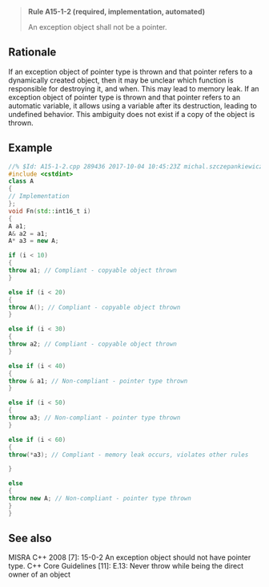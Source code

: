 > **Rule A15-1-2 (required, implementation, automated)**
>
> An exception object shall not be a pointer.

## Rationale

If an exception object of pointer type is thrown and that pointer refers to a
dynamically created object, then it may be unclear which function is responsible for
destroying it, and when. This may lead to memory leak.
If an exception object of pointer type is thrown and that pointer refers to an automatic
variable, it allows using a variable after its destruction, leading to undefined behavior.
This ambiguity does not exist if a copy of the object is thrown.

## Example

```cpp
//% $Id: A15-1-2.cpp 289436 2017-10-04 10:45:23Z michal.szczepankiewicz $
#include <cstdint>
class A
{
// Implementation
};
void Fn(std::int16_t i)
{
A a1;
A& a2 = a1;
A* a3 = new A;

if (i < 10)
{
throw a1; // Compliant - copyable object thrown
}

else if (i < 20)
{
throw A(); // Compliant - copyable object thrown
}

else if (i < 30)
{
throw a2; // Compliant - copyable object thrown
}

else if (i < 40)
{
throw & a1; // Non-compliant - pointer type thrown
}

else if (i < 50)
{
throw a3; // Non-compliant - pointer type thrown
}

else if (i < 60)
{
throw(*a3); // Compliant - memory leak occurs, violates other rules

}

else
{
throw new A; // Non-compliant - pointer type thrown
}
}

```

## See also

MISRA C++ 2008 [7]: 15-0-2 An exception object should not have pointer type.
C++ Core Guidelines [11]: E.13: Never throw while being the direct owner of an
object
